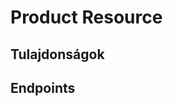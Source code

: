# Product Resource

## Tulajdonságok

<ResourceProperties :resource="'product'" :lang="'hu'"/>

## Endpoints

[//]: <> (GET ENDPOINT)
<ResourceEndpoint :resource="'product'" :endpoint="'get'" :lang="'hu'">

<template v-slot:responseJSON>

<<< @/docs/fixtures/api/product/response/json/get_id.json

</template>

<template v-slot:responseXML>

<<< @/docs/fixtures/api/product/response/xml/get_id.xml

</template>

</ResourceEndpoint>

[//]: <> (GETCOLLECTION ENDPOINT)
<ResourceEndpoint :resource="'product'" :endpoint="'getCollection'" :lang="'hu'">

<template v-slot:responseJSON>

<<< @/docs/fixtures/api/product/response/json/get_page.json

</template>

<template v-slot:responseXML>

<<< @/docs/fixtures/api/product/response/xml/get_page.xml

</template>

</ResourceEndpoint>

[//]: <> (POST ENDPOINT)
<ResourceEndpoint :resource="'product'" :endpoint="'post'" :lang="'hu'">

<template v-slot:request>

<<< @/docs/fixtures/api/product/request/post.json

</template>

<template v-slot:responseJSON>

<<< @/docs/fixtures/api/product/response/json/get_id.json

</template>

<template v-slot:responseXML>

<<< @/docs/fixtures/api/product/response/xml/get_id.xml

</template>

</ResourceEndpoint>

[//]: <> (PUT ENDPOINT)
<ResourceEndpoint :resource="'product'" :endpoint="'put'" :lang="'hu'">

<template v-slot:request>

<<< @/docs/fixtures/api/product/request/put.json

</template>

<template v-slot:responseJSON>

<<< @/docs/fixtures/api/product/response/json/get_id.json

</template>

<template v-slot:responseXML>

<<< @/docs/fixtures/api/product/response/xml/get_id.xml

</template>

</ResourceEndpoint>

[//]: <> (DELETE ENDPOINT)
<ResourceEndpoint :resource="'product'" :endpoint="'delete'" :lang="'hu'"/>

